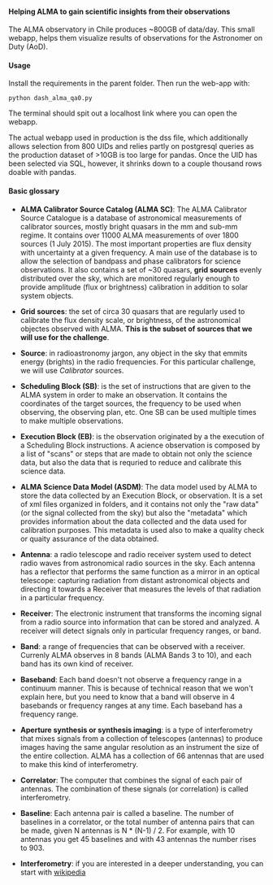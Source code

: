 #### Helping ALMA to gain scientific insights from their observations

The ALMA observatory in Chile produces ~800GB of data/day. This small webapp, helps them visualize results of observations for the Astronomer on Duty (AoD).


#### Usage

Install the requirements in the parent folder. Then run the web-app with:
```
python dash_alma_qa0.py
```
The terminal should spit out a localhost link where you can open the webapp.

The actual webapp used in production is the dss file, which additionally allows selection from 800 UIDs and relies partly on postgresql queries as the production dataset of >10GB is too large for pandas. Once the UID has been selected via SQL, however, it shrinks down to a couple thousand rows doable with pandas.


#### Basic glossary

* **ALMA Calibrator Source Catalog (ALMA SC)**: The ALMA Calibrator Source Catalogue is a database of astronomical measurements of calibrator sources, mostly bright quasars in the mm and sub-mm regime. It contains over 11000 ALMA measurements of over 1800 sources (1 July 2015). The most important properties are flux density with uncertainty at a given frequency. A main use of the database is to allow the selection of bandpass and phase calibrators for science observations. It also contains a set of ~30 quasars, **grid sources** evenly distributed over the sky, which are monitored regularly enough to provide amplitude (flux or brightness) calibration in addition to solar system objects.

* **Grid sources**: the set of circa 30 quasars that are regularly used to calibrate the flux density scale, or brightness, of the astronomical objectes observed with ALMA. **This is the subset of sources that we will use for the challenge**.

* **Source**: in radioastronomy jargon, any object in the sky that emmits energy (brights) in the radio frequencies. For this particular challenge, we will use *Calibrator* sources.

* **Scheduling Block (SB)**: is the set of instructions that are given to the ALMA system in order to make an observation. It contains the coordinates of the target sources, the frequency to be used when observing, the observing plan, etc. One SB can be used multiple times to make multiple observations.

* **Execution Block (EB)**: is the observation originated by a the execution of a Scheduling Block instructions. A acience observation is composed by a list of "scans" or steps that are made to obtain not only the science data, but also the data that is requried to reduce and calibrate this science data.

* **ALMA Science Data Model (ASDM)**: The data model used by ALMA to store the data collected by an Execution Block, or observation. It is a set of xml files organized in folders, and it contains not only the "raw data" (or the signal collected from the sky) but also the "metadata" which provides information about the data collected and the data used for calibration purposes. This metadata is used also to make a quality check or quaity assurance of the data obtained. 

* **Antenna**: a radio telescope and radio receiver system used to detect radio waves from astronomical radio sources in the sky. Each antenna has a reflector that performs the same function as a mirror in an optical telescope: capturing radiation from distant astronomical objects and directing it towards a Receiver that measures the levels of that radiation in a particular frequency.

* **Receiver**: The electronic instrument that transforms the incoming signal from a radio source into information that can be stored and analyzed. A receiver will detect signals only in particular frequency ranges, or band.

* **Band**: a range of frequencies that can be observed with a receiver. Currenly ALMA observes in 8 bands (ALMA Bands 3 to 10), and each band has its own kind of receiver.

* **Baseband**: Each band doesn't not observe a frequency range in a continuum manner. This is because of technical reason that we won't explain here, but you need to know that a band will observe in 4 basebands or frequency ranges at any time. Each baseband has a frequency range.

* **Aperture synthesis or synthesis imaging**: is a type of interferometry that mixes signals from a collection of telescopes (antennas) to produce images having the same angular resolution as an instrument the size of the entire collection. ALMA has a collection of 66 antennas that are used to make this kind of interferometry.

* **Correlator**: The computer that combines the signal of each pair of antennas. The combination of these signals (or correlation) is called interferometry.

* **Baseline**: Each antenna pair is called a baseline. The number of baselines in a correlator, or the total number of antenna pairs that can be made,  given N antennas is N * (N-1) / 2. For example, with 10 antennas you get 45 baselines and with 43 antennas the number rises to 903.

* **Interferometry**: if you are interested in a deeper understanding, you can start with [wikipedia](https://en.wikipedia.org/wiki/Interferometry)
